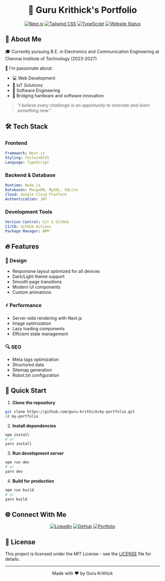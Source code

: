 <div align="center">
  
# 🚀 Guru Krithick's Portfolio

[![Next.js](https://img.shields.io/badge/Next.js-black?style=for-the-badge&logo=next.js&logoColor=white)](https://nextjs.org/)
[![Tailwind CSS](https://img.shields.io/badge/Tailwind_CSS-38B2AC?style=for-the-badge&logo=tailwind-css&logoColor=white)](https://tailwindcss.com/)
[![TypeScript](https://img.shields.io/badge/TypeScript-007ACC?style=for-the-badge&logo=typescript&logoColor=white)](https://www.typescriptlang.org/)
[![Website Status](https://img.shields.io/website?style=for-the-badge&url=https%3A%2F%2Fgurukrithick.live)](https://gurukrithick.live)

</div>

## 👋 About Me

🎓 Currently pursuing B.E. in Electronics and Communication Engineering at Chennai Institute of Technology (2023-2027)

🌟 I'm passionate about:
- 💻 Web Development
- 🤖 IoT Solutions
- 🔧 Software Engineering
- 🌉 Bridging hardware and software innovation

> *"I believe every challenge is an opportunity to innovate and learn something new."*

## 🛠️ Tech Stack

### Frontend
```yaml
Framework: Next.js
Styling: TailwindCSS
Language: TypeScript
```

### Backend & Database
```yaml
Runtime: Node.js
Databases: MongoDB, MySQL, SQLite
Cloud: Google Cloud Platform
Authentication: JWT
```

### Development Tools
```yaml
Version Control: Git & GitHub
CI/CD: GitHub Actions
Package Manager: NPM
```

## 🔥 Features

### 🎨 Design
- Responsive layout optimized for all devices
- Dark/Light theme support
- Smooth page transitions
- Modern UI components
- Custom animations

### ⚡ Performance
- Server-side rendering with Next.js
- Image optimization
- Lazy loading components
- Efficient state management

### 🔍 SEO
- Meta tags optimization
- Structured data
- Sitemap generation
- Robot.txt configuration

## 🚀 Quick Start

1. **Clone the repository**
```bash
git clone https://github.com/guru-krithick/my-portfolio.git
cd my-portfolio
```

2. **Install dependencies**
```bash
npm install
# or
yarn install
```

3. **Run development server**
```bash
npm run dev
# or
yarn dev
```

4. **Build for production**
```bash
npm run build
# or
yarn build
```

## 🌐 Connect With Me

<div align="center">

[![LinkedIn](https://img.shields.io/badge/LinkedIn-0077B5?style=for-the-badge&logo=linkedin&logoColor=white)](https://linkedin.com/in/gurukrithick)
[![GitHub](https://img.shields.io/badge/GitHub-100000?style=for-the-badge&logo=github&logoColor=white)](https://github.com/guru-krithick)
[![Portfolio](https://img.shields.io/badge/Portfolio-FF7139?style=for-the-badge&logo=Firefox-Browser&logoColor=white)](https://gurukrithick.live)

</div>

## 📄 License

This project is licensed under the MIT License - see the [LICENSE](LICENSE) file for details.

---

<div align="center">

Made with ❤️ by Guru Krithick

</div>